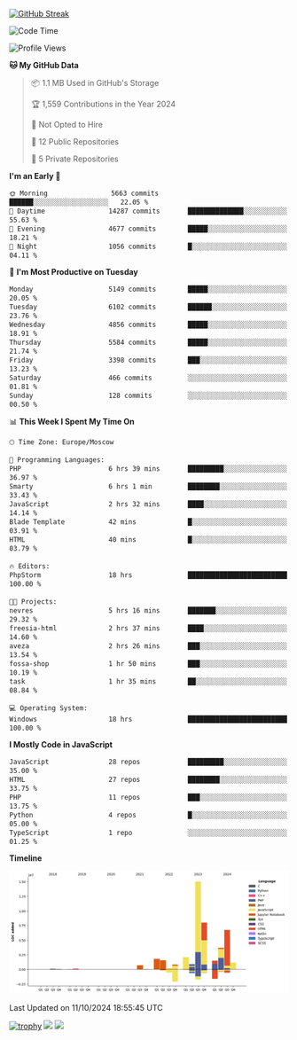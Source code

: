 [![GitHub Streak](https://github-readme-streak-stats.herokuapp.com/?user=yogik10)](https://git.io/streak-stats)
<!--START_SECTION:waka-->
![Code Time](http://img.shields.io/badge/Code%20Time-909%20hrs%2022%20mins-blue)

![Profile Views](http://img.shields.io/badge/Profile%20Views-0-blue)

**🐱 My GitHub Data** 

> 📦 1.1 MB Used in GitHub's Storage 
 > 
> 🏆 1,559 Contributions in the Year 2024
 > 
> 🚫 Not Opted to Hire
 > 
> 📜 12 Public Repositories 
 > 
> 🔑 5 Private Repositories 
 > 
**I'm an Early 🐤** 

```text
🌞 Morning                5663 commits        ██████░░░░░░░░░░░░░░░░░░░   22.05 % 
🌆 Daytime                14287 commits       ██████████████░░░░░░░░░░░   55.63 % 
🌃 Evening                4677 commits        █████░░░░░░░░░░░░░░░░░░░░   18.21 % 
🌙 Night                  1056 commits        █░░░░░░░░░░░░░░░░░░░░░░░░   04.11 % 
```
📅 **I'm Most Productive on Tuesday** 

```text
Monday                   5149 commits        █████░░░░░░░░░░░░░░░░░░░░   20.05 % 
Tuesday                  6102 commits        ██████░░░░░░░░░░░░░░░░░░░   23.76 % 
Wednesday                4856 commits        █████░░░░░░░░░░░░░░░░░░░░   18.91 % 
Thursday                 5584 commits        █████░░░░░░░░░░░░░░░░░░░░   21.74 % 
Friday                   3398 commits        ███░░░░░░░░░░░░░░░░░░░░░░   13.23 % 
Saturday                 466 commits         ░░░░░░░░░░░░░░░░░░░░░░░░░   01.81 % 
Sunday                   128 commits         ░░░░░░░░░░░░░░░░░░░░░░░░░   00.50 % 
```


📊 **This Week I Spent My Time On** 

```text
🕑︎ Time Zone: Europe/Moscow

💬 Programming Languages: 
PHP                      6 hrs 39 mins       █████████░░░░░░░░░░░░░░░░   36.97 % 
Smarty                   6 hrs 1 min         ████████░░░░░░░░░░░░░░░░░   33.43 % 
JavaScript               2 hrs 32 mins       ████░░░░░░░░░░░░░░░░░░░░░   14.14 % 
Blade Template           42 mins             █░░░░░░░░░░░░░░░░░░░░░░░░   03.91 % 
HTML                     40 mins             █░░░░░░░░░░░░░░░░░░░░░░░░   03.79 % 

🔥 Editors: 
PhpStorm                 18 hrs              █████████████████████████   100.00 % 

🐱‍💻 Projects: 
nevres                   5 hrs 16 mins       ███████░░░░░░░░░░░░░░░░░░   29.32 % 
freesia-html             2 hrs 37 mins       ████░░░░░░░░░░░░░░░░░░░░░   14.60 % 
aveza                    2 hrs 26 mins       ███░░░░░░░░░░░░░░░░░░░░░░   13.54 % 
fossa-shop               1 hr 50 mins        ███░░░░░░░░░░░░░░░░░░░░░░   10.19 % 
task                     1 hr 35 mins        ██░░░░░░░░░░░░░░░░░░░░░░░   08.84 % 

💻 Operating System: 
Windows                  18 hrs              █████████████████████████   100.00 % 
```

**I Mostly Code in JavaScript** 

```text
JavaScript               28 repos            █████████░░░░░░░░░░░░░░░░   35.00 % 
HTML                     27 repos            ████████░░░░░░░░░░░░░░░░░   33.75 % 
PHP                      11 repos            ███░░░░░░░░░░░░░░░░░░░░░░   13.75 % 
Python                   4 repos             █░░░░░░░░░░░░░░░░░░░░░░░░   05.00 % 
TypeScript               1 repo              ░░░░░░░░░░░░░░░░░░░░░░░░░   01.25 % 
```



**Timeline**

![Lines of Code chart](https://raw.githubusercontent.com/Yogik10/Yogik10/main/assets/bar_graph.png)


 Last Updated on 11/10/2024 18:55:45 UTC
<!--END_SECTION:waka-->
[![trophy](https://github-profile-trophy.vercel.app/?username=yogik10)](https://github.com/ryo-ma/github-profile-trophy)
![](https://github-profile-summary-cards.vercel.app/api/cards/profile-details?username=yogik10&theme=solarized_dark)
![](https://github-profile-summary-cards.vercel.app/api/cards/most-commit-language?username=yogik10&theme=solarized_dark)


